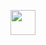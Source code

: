 <p align="center">
  <img height="40" src="https://github.com/akr3ch/akr3ch/raw/main/icons/hacktheworld.gif?raw=true"/>
</p>
